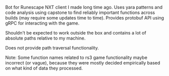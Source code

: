 Bot for Runescape NXT client I made long time ago. Uses yara patterns and code analysis using capstone to find reliably important functions across builds (may require some updates time to time). Provides protobuf API using gRPC for interacting with the game.

Shouldn't be expected to work outside the box and contains a lot of absolute paths relative to my machine.

Does not provide path traversal functionality.

Note: Some function names related to rs3 game functionality maybe incorrect (or vague), because they were mostly decided empirically based on what kind of data they processed.
